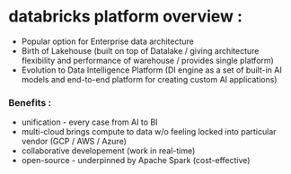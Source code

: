 # databricks platform overview :

- Popular option for Enterprise data architecture
- Birth of Lakehouse (built on top of Datalake / giving architecture flexibility and performance of warehouse / provides single platform)
- Evolution to Data Intelligence Platform (DI engine as a set of built-in AI models and end-to-end platform for creating custom AI applications)

 ### Benefits : 
 - unification - every case from AI to BI
 - multi-cloud brings compute to data w/o feeling locked into particular vendor (GCP / AWS / Azure)
 - collaborative developement (work in real-time)
 - open-source - underpinned by Apache Spark (cost-effective)
